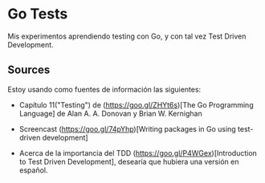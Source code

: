 # Go Tests

Mis experimentos aprendiendo testing con Go, y con tal vez Test Driven Development.

## Sources

Estoy usando como fuentes de información las siguientes:

  - Capítulo 11("Testing") de (https://goo.gl/ZHYt6s)[The Go Programming Language]
  de Alan A. A. Donovan y Brian W. Kernighan

  - Screencast (https://goo.gl/74pYhp)[Writing packages in Go using test-driven development]

  - Acerca de la importancia del TDD (https://goo.gl/P4WGex)[Introduction to Test Driven Development], desearía que
  hubiera una versión en español.